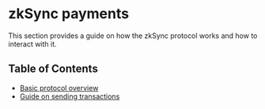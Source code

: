 # zkSync payments

This section provides a guide on how the zkSync protocol works and how to interact with it.

## Table of Contents

- [Basic protocol overview](./basic)
- [Guide on sending transactions](./sending_transactions)
